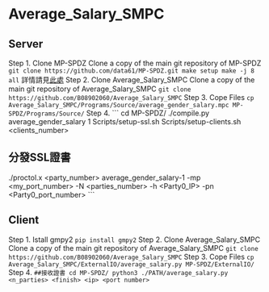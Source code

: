 # Average_Salary_SMPC

## Server
Step 1. Clone MP-SPDZ
Clone a copy of the main git repository of MP-SPDZ
	```
	git clone https://github.com/data61/MP-SPDZ.git
  make setup
  make -j 8 all
	```
 詳情請見[此處](https://github.com/data61/MP-SPDZ#readme)
 Step 2. Clone Average_Salary_SMPC
 Clone a copy of the main git repository of Average_Salary_SMPC
	```
	git clone https://github.com/B08902060/Average_Salary_SMPC
	```
 Step 3. Cope Files
	```
  cp Average_Salary_SMPC/Programs/Source/average_gender_salary.mpc MP-SPDZ/Programs/Source/
	``` 
Step 4. 
	```
  cd MP-SPDZ/
  ./compile.py average_gender_salary 1
  Scripts/setup-ssl.sh <nparties>
  Scripts/setup-clients.sh <clients_number>
  ## 分發SSL證書
  ./proctol.x <party_number> average_gender_salary-1 -mp <my_port_number> -N <parties_number> -h <Party0_IP> -pn <Party0_port_number>
	``` 
## Client
 Step 1. Istall gmpy2
 	```
	pip install gmpy2
	```
 Step 2. Clone Average_Salary_SMPC
 Clone a copy of the main git repository of Average_Salary_SMPC
	```
	git clone https://github.com/B08902060/Average_Salary_SMPC
	```
 Step 3. Cope Files
	```
  cp Average_Salary_SMPC/ExternalIO/average_salary.py MP-SPDZ/ExternalIO/
	``` 
Step 4. 
	```
  ##接收證書
  cd MP-SPDZ/
  python3 ./PATH/average_salary.py <n_parties> <finish> <ip> <port number>
	``` 
